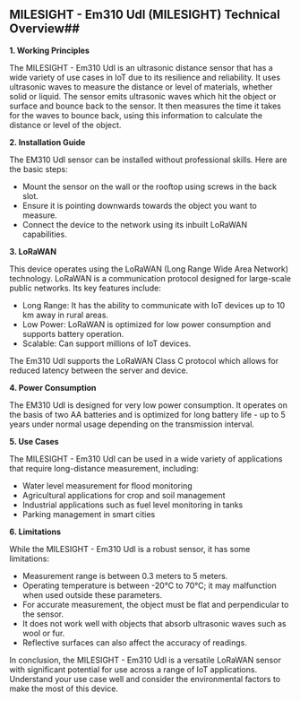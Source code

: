 ## MILESIGHT - Em310 Udl (MILESIGHT) Technical Overview## 

**1. Working Principles**

The MILESIGHT - Em310 Udl is an ultrasonic distance sensor that has a wide variety of use cases in IoT due to its resilience and reliability. It uses ultrasonic waves to measure the distance or level of materials, whether solid or liquid. The sensor emits ultrasonic waves which hit the object or surface and bounce back to the sensor. It then measures the time it takes for the waves to bounce back, using this information to calculate the distance or level of the object.

**2. Installation Guide**

The EM310 Udl sensor can be installed without professional skills. Here are the basic steps:

- Mount the sensor on the wall or the rooftop using screws in the back slot. 
- Ensure it is pointing downwards towards the object you want to measure. 
- Connect the device to the network using its inbuilt LoRaWAN capabilities.

**3. LoRaWAN**

This device operates using the LoRaWAN (Long Range Wide Area Network) technology. LoRaWAN is a communication protocol designed for large-scale public networks. Its key features include: 

- Long Range: It has the ability to communicate with IoT devices up to 10 km away in rural areas.
- Low Power: LoRaWAN is optimized for low power consumption and supports battery operation.
- Scalable: Can support millions of IoT devices. 

The Em310 Udl supports the LoRaWAN Class C protocol which allows for reduced latency between the server and device.

**4. Power Consumption**

The EM310 Udl is designed for very low power consumption. It operates on the basis of two AA batteries and is optimized for long battery life - up to 5 years under normal usage depending on the transmission interval. 

**5. Use Cases**

The MILESIGHT - Em310 Udl can be used in a wide variety of applications that require long-distance measurement, including:

- Water level measurement for flood monitoring
- Agricultural applications for crop and soil management
- Industrial applications such as fuel level monitoring in tanks 
- Parking management in smart cities

**6. Limitations**

While the MILESIGHT - Em310 Udl is a robust sensor, it has some limitations:

- Measurement range is between 0.3 meters to 5 meters.
- Operating temperature is between -20°C to 70°C; it may malfunction when used outside these parameters.
- For accurate measurement, the object must be flat and perpendicular to the sensor.
- It does not work well with objects that absorb ultrasonic waves such as wool or fur.
- Reflective surfaces can also affect the accuracy of readings.

In conclusion, the MILESIGHT - Em310 Udl is a versatile LoRaWAN sensor with significant potential for use across a range of IoT applications. Understand your use case well and consider the environmental factors to make the most of this device.
